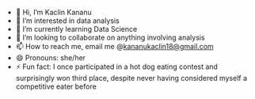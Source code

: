 - 👋 Hi, I’m Kaclin Kananu
- 👀 I’m interested in data analysis
- 🌱 I’m currently learning Data Science
- 💞️ I’m looking to collaborate on anything involving analysis
- 📫 How to reach me, email me @kananukaclin18@gmail.com
- 😄 Pronouns: she/her
- ⚡ Fun fact: I once participated in a hot dog eating contest and surprisingly won third place, despite never having considered myself a competitive eater before

<!---
Kaclinkananu/Kaclinkananu is a ✨ special ✨ repository because its `README.md` (this file) appears on your GitHub profile.
You can click the Preview link to take a look at your changes.
--->
